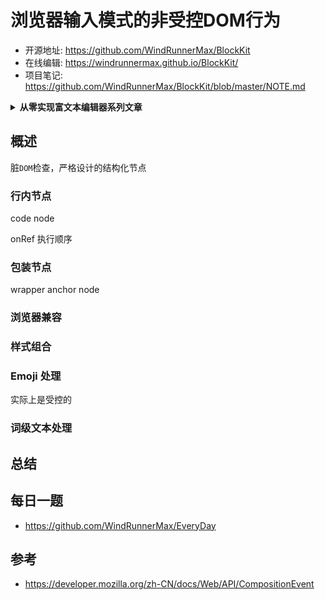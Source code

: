 # 浏览器输入模式的非受控DOM行为

- 开源地址: <https://github.com/WindRunnerMax/BlockKit>
- 在线编辑: <https://windrunnermax.github.io/BlockKit/>
- 项目笔记: <https://github.com/WindRunnerMax/BlockKit/blob/master/NOTE.md>

<details>
<summary><strong>从零实现富文本编辑器系列文章</strong></summary>

- [深感一无所长，准备试着从零开始写个富文本编辑器](./从零设计实现富文本编辑器.md)
- [从零实现富文本编辑器#2-基于MVC模式的编辑器架构设计](./基于MVC模式的编辑器架构设计.md)
- [从零实现富文本编辑器#3-基于Delta的线性数据结构模型](./基于Delta的线性数据结构模型.md)
- [从零实现富文本编辑器#4-浏览器选区模型的核心交互策略](./浏览器选区模型的核心交互策略.md)
- [从零实现富文本编辑器#5-编辑器选区模型的状态结构表达](./编辑器选区模型的状态结构表达.md)
- [从零实现富文本编辑器#6-浏览器选区与编辑器选区模型同步](./浏览器选区与编辑器选区模型同步.md)
- [从零实现富文本编辑器#7-基于组合事件的半受控输入模式](./基于组合事件的半受控输入模式.md)
- [从零实现富文本编辑器#8-浏览器输入模式的非受控DOM行为](./浏览器输入模式的非受控DOM行为.md)

</details>

## 概述

脏`DOM`检查，严格设计的结构化节点

### 行内节点
code node

onRef 执行顺序

### 包装节点
wrapper anchor node

### 浏览器兼容

### 样式组合

### Emoji 处理

实际上是受控的

### 词级文本处理

## 总结


## 每日一题

- <https://github.com/WindRunnerMax/EveryDay>

## 参考

- <https://developer.mozilla.org/zh-CN/docs/Web/API/CompositionEvent>
